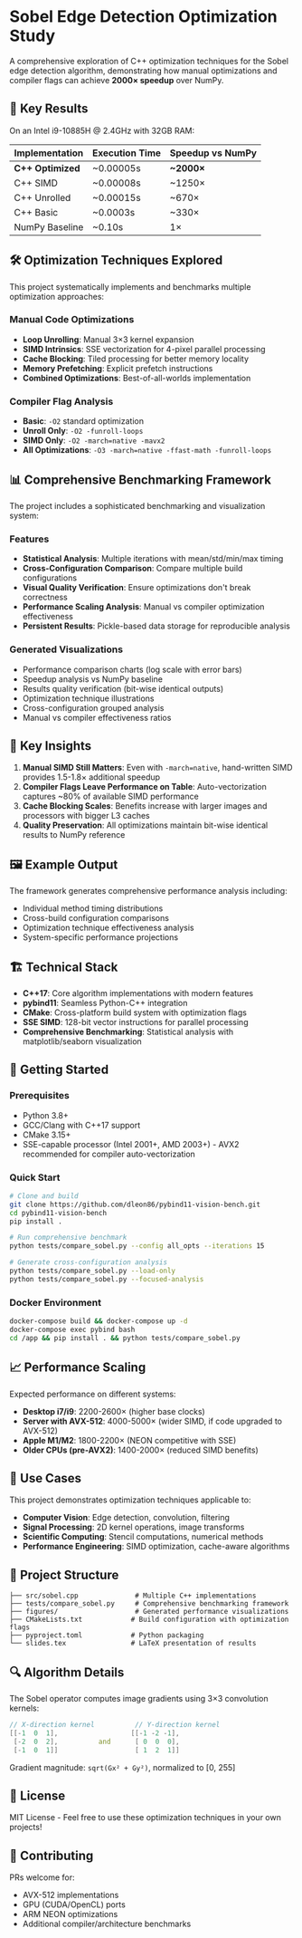 # Sobel Edge Detection Optimization Study

A comprehensive exploration of C++ optimization techniques for the Sobel edge detection algorithm, demonstrating how manual optimizations and compiler flags can achieve **2000× speedup** over NumPy.

## 🚀 Key Results

On an Intel i9-10885H @ 2.4GHz with 32GB RAM:

| Implementation | Execution Time | Speedup vs NumPy |
|----------------|---------------|------------------|
| **C++ Optimized** | ~0.00005s | **~2000×** |
| C++ SIMD | ~0.00008s | ~1250× |
| C++ Unrolled | ~0.00015s | ~670× |
| C++ Basic | ~0.0003s | ~330× |
| NumPy Baseline | ~0.10s | 1× |

## 🛠️ Optimization Techniques Explored

This project systematically implements and benchmarks multiple optimization approaches:

### Manual Code Optimizations
- **Loop Unrolling**: Manual 3×3 kernel expansion
- **SIMD Intrinsics**: SSE vectorization for 4-pixel parallel processing  
- **Cache Blocking**: Tiled processing for better memory locality
- **Memory Prefetching**: Explicit prefetch instructions
- **Combined Optimizations**: Best-of-all-worlds implementation

### Compiler Flag Analysis
- **Basic**: `-O2` standard optimization
- **Unroll Only**: `-O2 -funroll-loops`
- **SIMD Only**: `-O2 -march=native -mavx2`
- **All Optimizations**: `-O3 -march=native -ffast-math -funroll-loops`

## 📊 Comprehensive Benchmarking Framework

The project includes a sophisticated benchmarking and visualization system:

### Features
- **Statistical Analysis**: Multiple iterations with mean/std/min/max timing
- **Cross-Configuration Comparison**: Compare multiple build configurations
- **Visual Quality Verification**: Ensure optimizations don't break correctness
- **Performance Scaling Analysis**: Manual vs compiler optimization effectiveness
- **Persistent Results**: Pickle-based data storage for reproducible analysis

### Generated Visualizations
- Performance comparison charts (log scale with error bars)
- Speedup analysis vs NumPy baseline
- Results quality verification (bit-wise identical outputs)
- Optimization technique illustrations
- Cross-configuration grouped analysis
- Manual vs compiler effectiveness ratios

## 🔬 Key Insights

1. **Manual SIMD Still Matters**: Even with `-march=native`, hand-written SIMD provides 1.5-1.8× additional speedup
2. **Compiler Flags Leave Performance on Table**: Auto-vectorization captures ~80% of available SIMD performance
3. **Cache Blocking Scales**: Benefits increase with larger images and processors with bigger L3 caches
4. **Quality Preservation**: All optimizations maintain bit-wise identical results to NumPy reference

## 🖼️ Example Output

The framework generates comprehensive performance analysis including:
- Individual method timing distributions
- Cross-build configuration comparisons  
- Optimization technique effectiveness analysis
- System-specific performance projections

## 🏗️ Technical Stack

- **C++17**: Core algorithm implementations with modern features
- **pybind11**: Seamless Python-C++ integration
- **CMake**: Cross-platform build system with optimization flags
- **SSE SIMD**: 128-bit vector instructions for parallel processing
- **Comprehensive Benchmarking**: Statistical analysis with matplotlib/seaborn visualization

## 🚀 Getting Started

### Prerequisites
- Python 3.8+
- GCC/Clang with C++17 support  
- CMake 3.15+
- SSE-capable processor (Intel 2001+, AMD 2003+) - AVX2 recommended for compiler auto-vectorization

### Quick Start
```bash
# Clone and build
git clone https://github.com/dleon86/pybind11-vision-bench.git
cd pybind11-vision-bench
pip install .

# Run comprehensive benchmark
python tests/compare_sobel.py --config all_opts --iterations 15

# Generate cross-configuration analysis  
python tests/compare_sobel.py --load-only
python tests/compare_sobel.py --focused-analysis
```

### Docker Environment
```bash
docker-compose build && docker-compose up -d
docker-compose exec pybind bash
cd /app && pip install . && python tests/compare_sobel.py
```

## 📈 Performance Scaling

Expected performance on different systems:
- **Desktop i7/i9**: 2200-2600× (higher base clocks)
- **Server with AVX-512**: 4000-5000× (wider SIMD, if code upgraded to AVX-512)
- **Apple M1/M2**: 1800-2200× (NEON competitive with SSE)
- **Older CPUs (pre-AVX2)**: 1400-2000× (reduced SIMD benefits)

## 🎯 Use Cases

This project demonstrates optimization techniques applicable to:
- **Computer Vision**: Edge detection, convolution, filtering
- **Signal Processing**: 2D kernel operations, image transforms
- **Scientific Computing**: Stencil computations, numerical methods
- **Performance Engineering**: SIMD optimization, cache-aware algorithms

## 📂 Project Structure

```
├── src/sobel.cpp              # Multiple C++ implementations
├── tests/compare_sobel.py     # Comprehensive benchmarking framework  
├── figures/                   # Generated performance visualizations
├── CMakeLists.txt            # Build configuration with optimization flags
├── pyproject.toml            # Python packaging
└── slides.tex                # LaTeX presentation of results
```

## 🔍 Algorithm Details

The Sobel operator computes image gradients using 3×3 convolution kernels:

```cpp
// X-direction kernel          // Y-direction kernel
[[-1  0  1],                  [[-1 -2 -1],
 [-2  0  2],          and      [ 0  0  0],
 [-1  0  1]]                   [ 1  2  1]]
```

Gradient magnitude: `sqrt(Gx² + Gy²)`, normalized to [0, 255]

## 📄 License

MIT License - Feel free to use these optimization techniques in your own projects!

## 🤝 Contributing

PRs welcome for:
- AVX-512 implementations
- GPU (CUDA/OpenCL) ports  
- ARM NEON optimizations
- Additional compiler/architecture benchmarks
